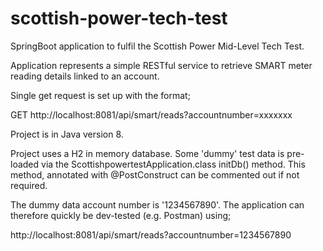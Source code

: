 # scottish-power-tech-test

SpringBoot application to fulfil the Scottish Power Mid-Level Tech Test.

Application represents a simple RESTful service to retrieve SMART meter reading details linked to an account.

Single get request is set up with the format;

GET http://localhost:8081/api/smart/reads?accountnumber=xxxxxxx

Project is in Java version 8.

Project uses a H2 in memory database.  Some 'dummy' test data is pre-loaded via the ScottishpowertestApplication.class initDb() method.
This method, annotated with @PostConstruct can be commented out if not required.

The dummy data account number is '1234567890'.  The application can therefore quickly be dev-tested (e.g. Postman) using;

http://localhost:8081/api/smart/reads?accountnumber=1234567890

